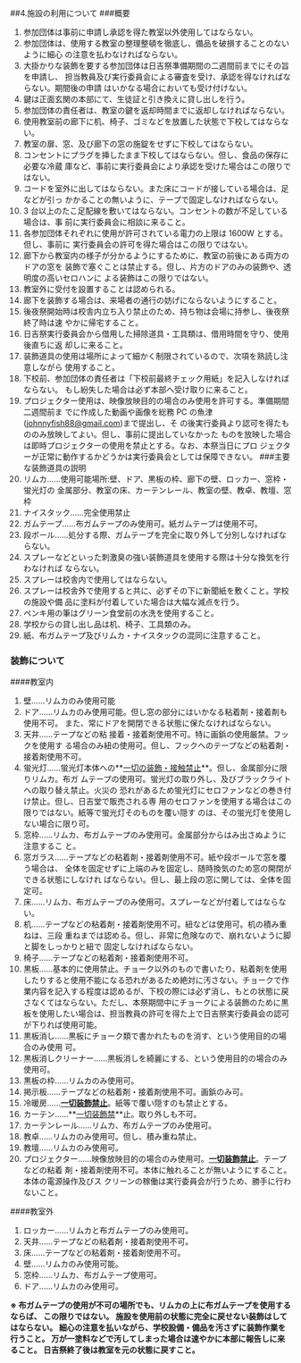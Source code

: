 ##4.施設の利用について
###概要
1. 参加団体は事前に申請し承認を得た教室以外使用してはならない。
2. 参加団体は、使用する教室の整理整頓を徹底し、備品を破損することのないように細心 の注意を払わなければならない。
3. 大掛かりな装飾を要する参加団体は日吉祭準備期間の二週間前までにその旨を申請し、 担当教員及び実行委員会による審査を受け、承認を得なければならない。期間後の申請 はいかなる場合においても受け付けない。
4. 鍵は正面玄関の本部にて、生徒証と引き換えに貸し出しを行う。
5. 参加団体の責任者は、教室の鍵を返却時間までに返却しなければならない。
6. 使用教室前の廊下に机、椅子、ゴミなどを放置した状態で下校してはならない。
7. 教室の扉、窓、及び廊下の窓の施錠をせずに下校してはならない。
8. コンセントにプラグを挿したまま下校してはならない。但し、食品の保存に必要な冷蔵 庫など、事前に実行委員会により承認を受けた場合はこの限りではない。
9. コードを室外に出してはならない。また床にコードが接している場合は、足などが引っ かかることの無いように、テープで固定しなければならない。
10. 3 台以上のたこ足配線を敷いてはならない。コンセントの数が不足している場合は、事 前に実行委員会に相談に来ること。
11. 各参加団体それぞれに使用が許可されている電力の上限は 1600W とする。但し、事前に 実行委員会の許可を得た場合はこの限りではない。
12. 廊下から教室内の様子が分かるようにするために、教室の前後にある両方のドアの窓を 装飾で塞ぐことは禁止する。但し、片方のドアのみの装飾や、透明度の高いセロハンに よる装飾はこの限りではない。
13. 教室外に受付を設置することは認められる。
14. 廊下を装飾する場合は、来場者の通行の妨げにならないようにすること。
15. 後夜祭開始時は校舎内立ち入り禁止のため、持ち物は会場に持参し、後夜祭終了時は速 やかに帰宅すること。
16. 日吉祭実行委員会から借用した掃除道具・工具類は、借用時間を守り、使用後直ちに返 却しに来ること。
17. 装飾道具の使用は場所によって細かく制限されているので、次項を熟読し注意しながら 使用すること。
18. 下校前、参加団体の責任者は「下校前最終チェック用紙」を記入しなければならない。 もし紛失した場合は必ず本部へ受け取りに来ること。
19. プロジェクター使用は、映像放映目的の場合のみ使用を許可する。準備期間二週間前ま でに作成した動画や画像を総務 PC の魚津(johnnyfish88@gmail.com)まで提出し、そ の後実行委員より認可を得たもののみ放映してよい。但し、事前に提出していなかった ものを放映した場合は即時プロジェクターの使用を禁止とする。なお、本祭当日にプロ ジェクターが正常に動作するかどうかは実行委員会としては保障できない。
###主要な装飾道具の説明
1. リムカ......使用可能場所:壁、ドア、黒板の枠、廊下の壁、ロッカー、窓枠・蛍光灯の 金属部分、教室の床、カーテンレール、教室の壁、教卓、教壇、窓枠
2. ナイスタック......完全使用禁止
3. ガムテープ......布ガムテープのみ使用可。紙ガムテープは使用不可。
4. 段ボール......処分する際、ガムテープを完全に取り外して分別しなければならない。
5. スプレーなどといった刺激臭の強い装飾道具を使用する際は十分な換気を行わなければ ならない。
6. スプレーは校舎内で使用してはならない。
7. スプレーは校舎外で使用すると共に、必ずその下に新聞紙を敷くこと。学校の施設や備 品に塗料が付着していた場合は大幅な減点を行う。
8. ペンキ用の筆はグリーン食堂前の水洗を使用すること。
9. 学校からの貸し出し品は机、椅子、工具類のみ。
10. 紙、布ガムテープ及びリムカ・ナイスタックの混同に注意すること。

### 装飾について
####教室内
1. 壁......リムカのみ使用可能
2. ドア......リムカのみ使用可能。但し窓の部分にはいかなる粘着剤・接着剤も使用不可。
また、常にドアを開閉できる状態に保たなければならない。
3. 天井......テープなどの粘 接着・接着剤使用不可。特に画鋲の使用厳禁。フックを使用す
る場合のみ紐の使用可。但し、フックへのテープなどの粘着剤・接着剤使用不可。
4. 蛍光灯......蛍光灯本体への**<u>一切の装飾・接触禁止</u>**。但し、金属部分に限りリムカ。布ガ ムテープの使用可。蛍光灯の取り外し、及びブラックライトへの取り替え禁止。火災の 恐れがあるため蛍光灯にセロファンなどの巻き付け禁止。但し、日吉堂で販売される専 用のセロファンを使用する場合はこの限りではない。紙等で蛍光灯そのものを覆い隠す
のは、その蛍光灯を使用しない場合に限り可。
5. 窓枠......リムカ、布ガムテープのみ使用可。金属部分からはみ出さぬように注意するこ
と。
6. 窓ガラス......テープなどの粘着剤・接着剤使用不可。紙や段ボールで窓を覆う場合は、
 全体を固定せずに上端のみを固定し、随時換気のため窓の開閉ができる状態にしなけれ
ばならない。但し、最上段の窓に関しては、全体を固定可。
7. 床......リムカ、布ガムテープのみ使用可。スプレーなどが付着してはならない。
8. 机......テープなどの粘着剤・接着剤使用不可。紐などは使用可。机の積み重ねは、三段
 重ねまでは認める。但し、非常に危険なので、崩れないように脚と脚をしっかりと紐で
固定しなければならない。
9. 椅子......テープなどの粘着剤・接着剤使用不可。
10. 黒板......基本的に使用禁止。チョーク以外のもので書いたり、粘着剤を使用したりすると使用不能になる恐れがあるため絶対に汚さない。チョークで作業内容を記入する程度は認めるが、下校の際には必ず消し、もとの状態に戻さなくてはならない。ただし、本祭期間中にチョークによる装飾のために黒板を使用したい場合は、担当教員の許可を得た上で日吉祭実行委員会の認可が下りれば使用可能。
11. 黒板消し......黒板にチョーク類で書かれたものを消す、という使用目的の場合のみ使用 可。
12. 黒板消しクリーナー......黒板消しを綺麗にする、という使用目的の場合のみ使用可。
13. 黒板の枠......リムカのみ使用可。
14. 掲示板......テープなどの粘着剤・接着剤使用不可。画鋲のみ可。
15. 冷暖房......**<u>一切装飾禁止</u>**。紙等で覆い隠すのも禁止とする。
16. カーテン......**<u>一切装飾禁</u>**止。取り外しも不可。
17. カーテンレール......リムカ、布ガムテープのみ使用可。
18. 教卓......リムカのみ使用可。但し、積み重ね禁止。
19. 教壇......リムカのみ使用可。
20. プロジェクター......映像放映目的の場合のみ使用可。**<u>一切装飾禁止</u>**。テープなどの粘着 剤・接着剤使用不可。本体に触れることが無いようにすること。本体の電源操作及びス クリーンの稼働は実行委員会が行うため、勝手に行わないこと。

####教室外
1. ロッカー......リムカと布ガムテープのみ使用可。
2. 天井......テープなどの粘着剤・接着剤使用不可。
3. 床......テープなどの粘着剤・接着剤使用不可。
4. 壁......リムカのみ使用可能。
5. 窓枠......リムカ、布ガムテープ使用可。
6. ドア......リムカのみ使用可。

**※ 布ガムテープの使用が不可の場所でも、リムカの上に布ガムテープを使用するならば、 この限りではない。
   施設を使用前の状態に完全に戻せない装飾はしてはならない。
細心の注意を払いながら、学校設備・備品を汚さずに装飾作業を行うこと。
万が一塗料などで汚してしまった場合は速やかに本部に報告しに来ること。
日吉祭終了後は教室を元の状態に戻すこと。**
